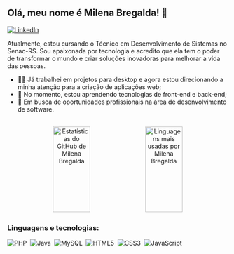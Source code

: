 ## Olá, meu nome é Milena Bregalda! 👋
[![LinkedIn](https://img.shields.io/badge/linkedin-%230077B5.svg?style=for-the-badge&logo=linkedin&logoColor=white)](https://br.linkedin.com/in/milenabregalda)

Atualmente, estou cursando o Técnico em Desenvolvimento de Sistemas no Senac-RS. Sou apaixonada por tecnologia e acredito que ela tem o poder de transformar o mundo e criar soluções inovadoras para melhorar a vida das pessoas.

- 👩‍💻 Já trabalhei em projetos para desktop e agora estou direcionando a minha atenção para a criação de aplicações web;
- 🌱 No momento, estou aprendendo tecnologias de front-end e back-end;
- 🔭 Em busca de oportunidades profissionais na área de desenvolvimento de software.

<br>

<div align="center">  
  <img width="41%" height="195px" src="https://github-readme-stats.vercel.app/api?username=milenabregalda&show_icons=true&count_private=true&hide_border=true&theme=material-palenight" alt="Estatísticas do GitHub de Milena Bregalda"/> 
  <img width="41%" height="195px" src="https://github-readme-stats.vercel.app/api/top-langs/?username=milenabregalda&layout=compact&hide_border=true&theme=material-palenight" alt="Linguagens mais usadas por Milena Bregalda"/>
</div>

### Linguagens e tecnologias:
![PHP](https://img.shields.io/badge/php-%23777BB4.svg?style=for-the-badge&logo=php&logoColor=white)&nbsp;
![Java](https://img.shields.io/badge/java-%23ED8B00.svg?style=for-the-badge&logo=openjdk&logoColor=white)&nbsp;
![MySQL](https://img.shields.io/badge/mysql-4479A1.svg?style=for-the-badge&logo=mysql&logoColor=white)&nbsp;
![HTML5](https://img.shields.io/badge/html5-%23E34F26.svg?style=for-the-badge&logo=html5&logoColor=white)&nbsp;
![CSS3](https://img.shields.io/badge/css3-%231572B6.svg?style=for-the-badge&logo=css3&logoColor=white)&nbsp;
![JavaScript](https://img.shields.io/badge/javascript-%23323330.svg?style=for-the-badge&logo=javascript&logoColor=%23F7DF1E)&nbsp;
